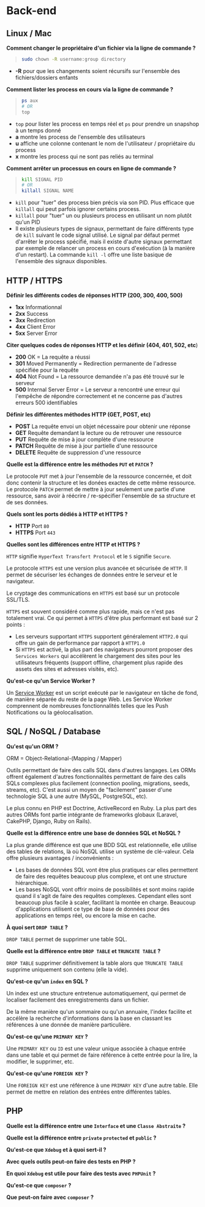 # Back-end

## Linux / Mac 

**Comment changer le propriétaire d'un fichier via la ligne de commande ?**

> ```bash
> sudo chown -R username:group directory
> ```
- **-R** pour que les changements soient récursifs sur l'ensemble des fichiers/dossiers enfants

**Comment lister les process en cours via la ligne de commande ?**
> ```bash
> ps aux
> # OR
> top
> ```

- `top` pour lister les process en temps réel et `ps` pour prendre un snapshop à un temps donné
- **a** montre les process de l'ensemble des utilisateurs
- **u** affiche une colonne contenant le nom de l'utilisateur / propriétaire du process
- **x** montre les process qui ne sont pas reliés au terminal

**Comment arrêter un processus en cours en ligne de commande ?**

> ```bash
> kill SIGNAL PID
> # OR
> killall SIGNAL NAME
> ```

- `kill` pour "tuer" des process bien précis via son PID. Plus efficace que `killall` qui peut parfois ignorer certains process.
- `killall` pour "tuer" un ou plusieurs process en utilisant un nom plutôt qu'un PID
- Il existe plusieurs types de signaux, permettant de faire différents type de `kill` suivant le code signal utilisé. Le signal par défaut permet d'arrêter le process spécifié, mais il existe d'autre signaux permettant par exemple de relancer un process en cours d'exécution (à la manière d'un restart). La commande `kill -l` offre une liste basique de l'ensemble des signaux disponibles.

## HTTP / HTTPS

**Définir les différents codes de réponses HTTP (200, 300, 400, 500)**

- **1xx** Informationnal
- **2xx** Success
- **3xx** Redirection
- **4xx** Client Error
- **5xx** Server Error

**Citer quelques codes de réponses HTTP et les définir (404, 401, 502, etc**)

- **200** OK = La requête a réussi
- **301** Moved Permanently = Redirection permanente de l'adresse spécifiée pour la requête
- **404** Not Found = La ressource demandée n'a pas été trouvé sur le serveur
- **500** Internal Server Error = Le serveur a rencontré une erreur qui l'empêche de répondre correctement et ne concerne pas d'autres erreurs 500 identifiables

**Définir les différentes méthodes HTTP (GET, POST, etc)**

- **POST** La requête envoi un objet nécessaire pour obtenir une réponse
- **GET** Requête demandant la lecture ou de retrouver une ressource
- **PUT** Requête de mise à jour complète d'une ressource
- **PATCH** Requête de mise à jour partielle d'une ressource
- **DELETE** Requête de suppression d'une ressource

**Quelle est la différence entre les méthodes `PUT` et `PATCH` ?**

Le protocole `PUT` met à jour l'ensemble de la ressource concernée, et doit donc contenir la structure et les donées exactes de cette même ressource.
Le protocole `PATCH` permet de mettre à jour seulement une partie d'une ressource, sans avoir à réécrire / re-spécifier l'ensemble de sa structure et de ses données.

**Quels sont les ports dédiés à HTTP et HTTPS ?**

- **HTTP** Port `80`
- **HTTPS** Port `443`

**Quelles sont les différences entre HTTP et HTTPS ?**

`HTTP` signifie `HyperText Transfert Protocol` et le `S` signifie `Secure`.

Le protocole `HTTPS` est une version plus avancée et sécurisée de `HTTP`. Il permet de sécuriser les échanges de données entre le serveur et le navigateur.

Le cryptage des communications en `HTTPS` est basé sur un protocole SSL/TLS.

`HTTPS` est souvent considéré comme plus rapide, mais ce n'est pas totalement vrai. Ce qui permet à `HTTPS` d'être plus performant est basé sur 2 points :
- Les serveurs supportant `HTTPS` supportent généralement `HTTP2.0` qui offre un gain de performance par rapport à `HTTP1.0`
- Si `HTTPS` est activé, la plus part des navigateurs pourront proposer des `Services Workers` qui accélèrent le chargement des sites pour les utilisateurs fréquents (support offline, chargement plus rapide des assets des sites et adresses visités, etc).

**Qu'est-ce qu'un Service Worker ?**

Un [Service Worker](https://developers.google.com/web/fundamentals/primers/service-workers/) est un script exécuté par le navigateur en tâche de fond, de manière séparée du reste de la page Web. Les Service Worker comprennent de nombreuses fonctionnalités telles que les Push Notifications ou la géolocalisation.

## SQL / NoSQL / Database

**Qu'est qu'un ORM ?**

ORM = Object-Relational-(Mapping / Mapper) 

Outils permettant de faire des calls SQL dans d'autres langages. Les ORMs offrent également d'autres fonctionnalités permettant de faire des calls SQLs complexes plus facilement (connection pooling, migrations, seeds, streams, etc). C'est aussi un moyen de "facilement" passer d'une technologie SQL à une autre (MySQL, PostgreSQL, etc). 

Le plus connu en PHP est Doctrine, ActiveRecord en Ruby. La plus part des autres ORMs font partie intégrante de frameworks globaux (Laravel, CakePHP, Django, Ruby on Rails).

**Quelle est la différence entre une base de données SQL et NoSQL ?**

La plus grande différence est que une BDD SQL est relationnelle, elle utilise des tables de relations, là où NoSQL utilise un système de clé-valeur. Cela offre plusieurs avantages / inconvénients : 
- Les bases de données SQL vont être plus pratiques car elles permettent de faire des requêtes beaucoup plus complexe, et ont une structure hiérarchique.
- Les bases NoSQL vont offrir moins de possibilités et sont moins rapide quand il s'agit de faire des requêtes complexes. Cependant elles sont beaucoup plus facile à scaler, facilitant la montée en charge. Beaucoup d'applications utilisent ce type de base de données pour des applications en temps réel, ou encore la mise en cache.

**À quoi sert `DROP TABLE` ?**

`DROP TABLE` permet de supprimer une table SQL.

**Quelle est la différence entre `DROP TABLE` et `TRUNCATE TABLE` ?**

`DROP TABLE` supprimer définitivement la table alors que `TRUNCATE TABLE` supprime uniquement son contenu (elle la vide).

**Qu'est-ce qu'un `index` en SQL ?**

Un index est une structure entretenue automatiquement, qui permet de localiser facilement des enregistrements dans un fichier.

De la même manière qu'un sommaire ou qu'un annuaire, l'index facilite et accélère la recherche d'informations dans la base en classant les références à une donnée de manière particulière.

**Qu'est-ce qu'une `PRIMARY KEY` ?**

Une `PRIMARY KEY` ou `ID` est une valeur unique associée à chaque entrée dans une table et qui permet de faire référence à cette entrée pour la lire, la modifier, le supprimer, etc.

**Qu'est-ce qu'une `FOREIGN KEY` ?**

Une `FOREIGN KEY` est une référence à une `PRIMARY KEY` d'une autre table. Elle permet de mettre en relation des entrées entre différentes tables.

## PHP

**Quelle est la différence entre une `Interface` et une `Classe Abstraite` ?**

**Quelle est la différence entre `private` `protected` et `public` ?**

**Qu'est-ce que `Xdebug` et à quoi sert-il ?**

**Avec quels outils peut-on faire des tests en PHP ?**

**En quoi `Xdebug` est utile pour faire des tests avec `PHPUnit` ?**

**Qu'est-ce que `composer` ?**

**Que peut-on faire avec `composer` ?**